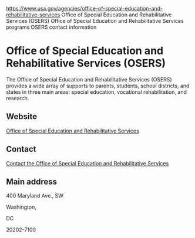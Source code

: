 

https://www.usa.gov/agencies/office-of-special-education-and-rehabilitative-services
Office of Special Education and Rehabilitative Services (OSERS)
Office of Special Education and Rehabilitative Services programs
OSERS contact information

Office of Special Education and Rehabilitative Services
(OSERS)
===============================================================

The Office of Special Education and Rehabilitative Services (OSERS) provides a wide array of supports to parents, students, school districts, and states in three main areas: special education, vocational rehabilitation, and research.

Website
-------

[Office of Special Education and Rehabilitative Services](http://www.ed.gov/about/offices/list/osers/index.html)

Contact
-------

[Contact the Office of Special Education and Rehabilitative Services](https://www2.ed.gov/about/offices/list/osers/contacts.html)

Main address
------------

400 Maryland Ave., SW
  
Washington,

DC

20202-7100
